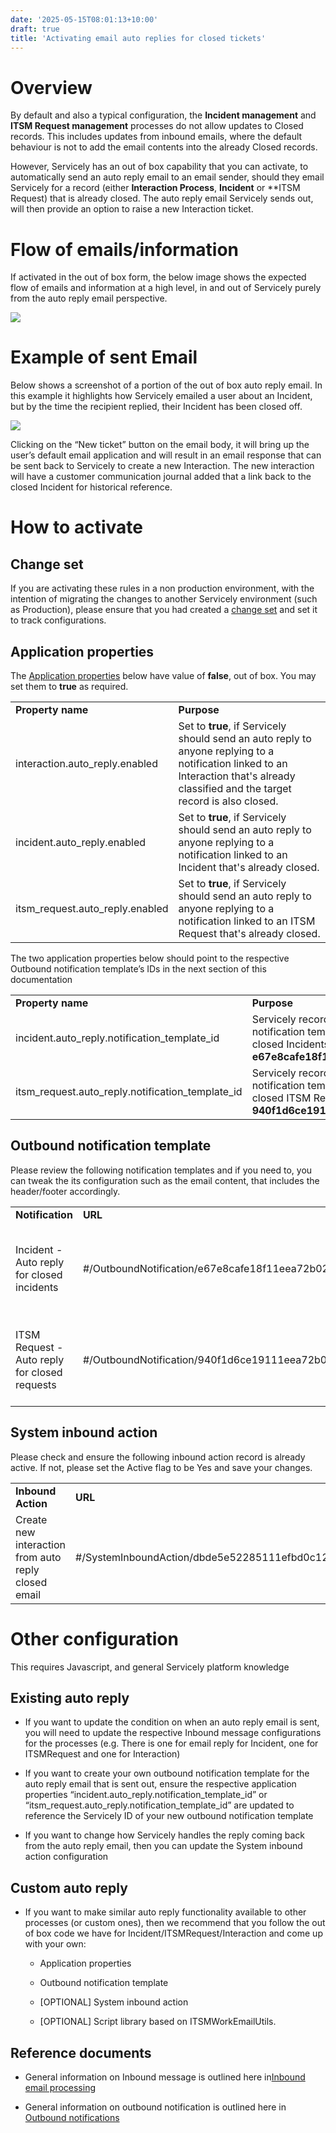 ```yaml
---
date: '2025-05-15T08:01:13+10:00'
draft: true
title: 'Activating email auto replies for closed tickets'
---
```


# Overview

By default and also a typical configuration, the **Incident management** and
**ITSM Request management** processes do not allow updates to Closed records.
This includes updates from inbound emails, where the default behaviour
is not to add the email contents into the already Closed records.

However, Servicely has an out of box capability that you can activate,
to automatically send an auto reply email to an email sender, should
they email Servicely for a record (either **Interaction Process**, **Incident** or
**ITSM Request) that is already closed. The auto reply email Servicely
sends out, will then provide an option to raise a new Interaction
ticket.

# Flow of emails/information

If activated in the out of box form, the below image shows the expected
flow of emails and information at a high level, in and out of Servicely
purely from the auto reply email perspective.

![](/images/2596077569/2596438020.png)

# Example of sent Email

Below shows a screenshot of a portion of the out of box auto reply
email. In this example it highlights how Servicely emailed a user about
an Incident, but by the time the recipient replied, their Incident has
been closed off.

![](/images/2596077569/2596208665.png)

Clicking on the “New ticket” button on the email body, it will bring up
the user’s default email application and will result in an email
response that can be sent back to Servicely to create a new Interaction.
The new interaction will have a customer communication journal added
that a link back to the closed Incident for historical reference.

# How to activate

## Change set

If you are activating these rules in a non production environment, with
the intention of migrating the changes to another Servicely environment
(such as Production), please ensure that you had created a
<a href="Change_sets" data-linked-resource-id="2326855690"
data-linked-resource-version="9" data-linked-resource-type="page">change
set</a> and set it to track configurations.

## Application properties

The
<a href="Application_properties" data-linked-resource-id="1191510171"
data-linked-resource-version="6"
data-linked-resource-type="page">Application properties</a> below have
value of **false**, out of box. You may set them to **true** as
required.

|  |  |
|----|----|
| **Property name** | **Purpose** |
| interaction.auto_reply.enabled | Set to **true**, if Servicely should send an auto reply to anyone replying to a notification linked to an Interaction that's already classified and the target record is also closed. |
| incident.auto_reply.enabled | Set to **true**, if Servicely should send an auto reply to anyone replying to a notification linked to an Incident that's already closed. |
| itsm_request.auto_reply.enabled | Set to **true**, if Servicely should send an auto reply to anyone replying to a notification linked to an ITSM Request that's already closed. |

The two application properties below should point to the respective
Outbound notification template’s IDs in the next section of this
documentation

|  |  |
|----|----|
| **Property name** | **Purpose** |
| incident.auto_reply.notification_template_id | Servicely record ID of Outbound notification template for auto reply on closed Incidents. Default value is **e67e8cafe18f11eea72b0242ac140026** |
| itsm_request.auto_reply.notification_template_id | Servicely record ID of Outbound notification template for auto reply on closed ITSM Requests. Default value is **940f1d6ce19111eea72b0242ac140026** |

## Outbound notification template

Please review the following notification templates and if you need to,
you can tweak the its configuration such as the email content, that
includes the header/footer accordingly.

|  |  |  |
|----|----|----|
| **Notification** | **URL** | **Purpose** |
| Incident - Auto reply for closed incidents | #/OutboundNotification/e67e8cafe18f11eea72b0242ac140026 | Notification to send as an auto reply, to inbound emails sent to a closed Incident |
| ITSM Request - Auto reply for closed requests | #/OutboundNotification/940f1d6ce19111eea72b0242ac140026 | Notification to send as an auto reply, to inbound emails sent to a closed ITSMRequest |

## System inbound action

Please check and ensure the following inbound action record is already
active. If not, please set the Active flag to be Yes and save your
changes.

|  |  |
|----|----|
| **Inbound Action** | **URL** |
| Create new interaction from auto reply closed email | #/SystemInboundAction/dbde5e52285111efbd0c12230e323c36 |

# Other configuration

This requires Javascript, and general Servicely platform knowledge

## Existing auto reply

- If you want to update the condition on when an auto reply email is
  sent, you will need to update the respective Inbound message
  configurations for the processes (e.g. There is one for email reply
  for Incident, one for ITSMRequest and one for Interaction)

- If you want to create your own outbound notification template for the
  auto reply email that is sent out, ensure the respective application
  properties “incident.auto_reply.notification_template_id” or
  “itsm_request.auto_reply.notification_template_id” are updated to
  reference the Servicely ID of your new outbound notification template

- If you want to change how Servicely handles the reply coming back from
  the auto reply email, then you can update the System inbound action
  configuration

## Custom auto reply

- If you want to make similar auto reply functionality available to
  other processes (or custom ones), then we recommend that you follow
  the out of box code we have for Incident/ITSMRequest/Interaction and
  come up with your own:

  - Application properties

  - Outbound notification template

  - \[OPTIONAL\] System inbound action

  - \[OPTIONAL\] Script library based on ITSMWorkEmailUtils.

## Reference documents

- General information on Inbound message is outlined here
  in<a href="Inbound_email_processing" data-linked-resource-id="1191510222"
  data-linked-resource-version="16"
  data-linked-resource-type="page">Inbound email processing</a>

- General information on outbound notification is outlined here in
  <a href="Outbound_notifications" data-linked-resource-id="1191510211"
  data-linked-resource-version="27"
  data-linked-resource-type="page">Outbound notifications</a>